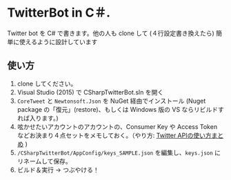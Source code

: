 # TwitterBot in C＃.
  
Twitter bot を C# で書きます。他の人も clone して (４行設定書き換えたら) 簡単に使えるように設計しています    

## 使い方

1. clone してください。
1. Visual Studio (2015) で CSharpTwitterBot.sln を開く
1. `CoreTweet` と `Newtonsoft.Json` を NuGet 経由でインストール (Nuget package の「復元」(restore)、もしくは Windows 版の VS ならリビルドすれば入ります。)
1. 呟かせたいアカウントのアカウントの、Consumer Key や Access Token などお決まり４点セットをメモしておく。（やり方: [Twitter APIの使い方まとめ](https://syncer.jp/twitter-api-matome) )
1. `/CSharpTwitterBot/AppConfig/keys_SAMPLE.json` を編集し、`keys.json` にリネームして保存。
1. ビルド＆実行 → つぶやける！

